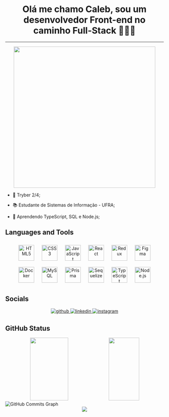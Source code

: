 # <div align="center">Olá me chamo Caleb, sou um desenvolvedor Front-end no caminho Full-Stack 🧑🏽‍💻 </div>  
---------------------------------------
<div height="200em" align="center">
<img src="https://rishavanand.github.io/static/images/greetings.gif" width="450" align="center" />
</div>  


- 💚 Tryber 2/4;  
  

- 📚 Estudante de Sistemas de Informação - UFRA;  
  

- 🧠 Aprendendo TypeScript, SQL e Node.js;  

## Languages and Tools

<div align="center">  
<img style="margin: 10px" src="https://cdn-icons-png.flaticon.com/512/732/732212.png" alt="HTML5" height="50" />  
<img style="margin: 10px" src="https://cdn-icons-png.flaticon.com/512/732/732190.png" alt="CSS3" height="50" />  
<img style="margin: 10px" src="https://upload.wikimedia.org/wikipedia/commons/thumb/9/99/Unofficial_JavaScript_logo_2.svg/480px-Unofficial_JavaScript_logo_2.svg.png" alt="JavaScript" height="50" />  
<img style="margin: 10px" src="https://raw.githubusercontent.com/rexxars/react-hexagon/master/logo/react-hexagon.png" alt="React" height="50" />  
<img style="margin: 10px" src="https://profilinator.rishav.dev/skills-assets/redux-original.svg" alt="Redux" height="50" />  
<img style="margin: 10px" src="https://profilinator.rishav.dev/skills-assets/figma-icon.svg" alt="Figma" height="50" />  
<img style="margin: 10px" src="https://cdn-icons-png.flaticon.com/512/919/919853.png" alt="Docker" height="50" />  
<img style="margin: 10px" src="https://cdn.icon-icons.com/icons2/1381/PNG/512/mysqlworkbench_93532.png" alt="MySQL" height="50" />  
<img style="margin: 10px" src="https://profilinator.rishav.dev/skills-assets/prisma.png" alt="Prisma" height="50" />
<img style="margin: 10px" src="https://symbols.getvecta.com/stencil_95/67_sequelize-icon.54c1e009e5.png" alt="Sequelize" height="50" />
<img style="margin: 10px" src="https://profilinator.rishav.dev/skills-assets/typescript-original.svg" alt="TypeScript" height="50" />  
<img style="margin: 10px" src="https://icons-for-free.com/iconfiles/png/512/js+library+long+shadow+nodejs+web+icon-1320184850167478047.png" alt="Node.js" height="50" /> 
</div>
<div align="center">  
 
</div>


## Socials

<div align="center">
<a href="https://github.com/jovemcleb" target="_blank">
<img src=https://img.shields.io/badge/github-%2324292e.svg?&style=for-the-badge&logo=github&logoColor=white alt=github style="margin-bottom: 5px;" />
</a>
<a href="https://linkedin.com/in/https://www.linkedin.com/in/caleb-lima/" target="_blank">
<img src=https://img.shields.io/badge/linkedin-%231E77B5.svg?&style=for-the-badge&logo=linkedin&logoColor=white alt=linkedin style="margin-bottom: 5px;" />
</a>
<a href="https://instagram.com/jovemcleb.dev" target="_blank">
<img src=https://img.shields.io/badge/instagram-%23000000.svg?&style=for-the-badge&logo=instagram&logoColor=white alt=instagram style="margin-bottom: 5px;" />
</a>  
</div>  

## GitHub Status


<div align="center">
<img width="49%" height="200rem" src="https://github-readme-stats.vercel.app/api?username=jovemcleb&show_icons=true&count_private=true&hide_border=true&theme=nightowl" /> 

<img width="44%" height="200rem" src="https://github-readme-stats.vercel.app/api/top-langs/?username=jovemcleb&hide_border=true&layout=compact&theme=nightowl" />
</div>

<img src="https://activity-graph.herokuapp.com/graph?username=jovemcleb&bg_color=0f172a&color=ffffff&line=a855f7&point=ffffff&area_color=0f172a&area=true&hide_border=true&custom_title=GitHub%20Commits%20Graph" alt="GitHub Commits Graph" />


<div align="center">
<img src="https://komarev.com/ghpvc/?username=jovemcleb&&style=flat-square" align="center" />
</div>  
